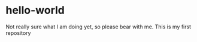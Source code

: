 # hello-world
Not really sure what I am doing yet, so please bear with me. This is my first repository
